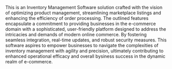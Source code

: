 This is an Inventory Management Software solution crafted with the vision of optimizing product management, streamlining marketplace listings and enhancing the efficiency of order processing. The outlined features encapsulate a commitment to providing businesses in the e-commerce domain with a sophisticated, user-friendly platform designed to address the intricacies and demands of modern online commerce. By fostering seamless integration, real-time updates, and robust security measures. This software aspires to empower businesses to navigate the complexities of inventory management with agility and precision, ultimately contributing to enhanced operational efficacy and overall bysiness success in the dynamic realm of e-commerce.

